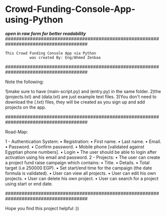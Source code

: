 # Crowd-Funding-Console-App-using-Python
***open in raw form for better readability*** 
######################################################################################

  	This Crowd Funding Console App via Python
 	    	   was created By: Eng/Ahmed Zenbaa

######################################################################################

Note the following:

1)make sure to have (main-script.py) and (entry.py) in the same folder.
2)the (projects.txt) and (data.txt) are just example text files. 
3)You don't need to download the (.txt) files, they will be created as you sign up and add projects on the app. 

######################################################################################

Road-Map:

1 - Authentication System:
    • Registration:
        • First name.
        • Last name.
        • Email.
        • Password.
        • Confirm password.
        • Mobile phone [validated against Egyptian phone numbers].
    • Login
        • The user should be able to login after activation using his email and password.
2 - Projects:
    • The user can create a project fund raise campaign which contains:
        • Title.
        • Details.
        • Total target (i.e 250000 EGP).
        • Set start/end time for the campaign (the date formula is validated).
    • User can view all projects.
    • User can edit his own projects.
    • User can delete his own project.
    • User can search for a project using start or end date.

######################################################################################

Hope you find this project helpful :))
